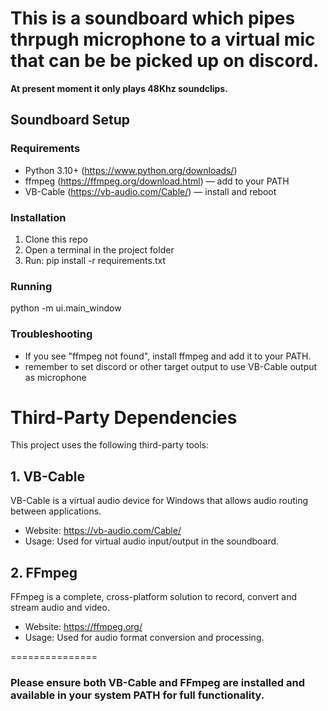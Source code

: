 # This is a soundboard which pipes thrpugh microphone to a virtual mic that can be be picked up on discord. 
**At present moment it only plays 48Khz soundclips.** 

## Soundboard Setup

### Requirements
- Python 3.10+ (https://www.python.org/downloads/)
- ffmpeg (https://ffmpeg.org/download.html) — add to your PATH
- VB-Cable (https://vb-audio.com/Cable/) — install and reboot

### Installation
1. Clone this repo
2. Open a terminal in the project folder
3. Run: pip install -r requirements.txt

### Running
python -m ui.main_window

### Troubleshooting
- If you see "ffmpeg not found", install ffmpeg and add it to your PATH.
- remember to set discord or other target output to use VB-Cable output as microphone

Third-Party Dependencies
========================

This project uses the following third-party tools:

**1. VB-Cable**
---------
VB-Cable is a virtual audio device for Windows that allows audio routing between applications.
- Website: https://vb-audio.com/Cable/
- Usage: Used for virtual audio input/output in the soundboard.


**2. FFmpeg**
---------
FFmpeg is a complete, cross-platform solution to record, convert and stream audio and video.
- Website: https://ffmpeg.org/
- Usage: Used for audio format conversion and processing.

===============

### Please ensure both VB-Cable and FFmpeg are installed and available in your system PATH for full functionality.
